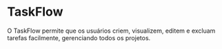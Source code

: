 # TaskFlow
O TaskFlow permite que os usuários criem, visualizem, editem e excluam tarefas facilmente, gerenciando todos os projetos.
